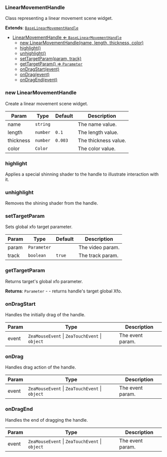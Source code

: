 <a name="LinearMovementHandle"></a>

### LinearMovementHandle 
Class representing a linear movement scene widget.


**Extends**: <code>[BaseLinearMovementHandle](api/Handles\BaseLinearMovementHandle.md)</code>  

* [LinearMovementHandle ⇐ <code>BaseLinearMovementHandle</code>](#LinearMovementHandle)
    * [new LinearMovementHandle(name, length, thickness, color)](#new-LinearMovementHandle)
    * [highlight()](#highlight)
    * [unhighlight()](#unhighlight)
    * [setTargetParam(param, track)](#setTargetParam)
    * [getTargetParam() ⇒ <code>Parameter</code>](#getTargetParam)
    * [onDragStart(event)](#onDragStart)
    * [onDrag(event)](#onDrag)
    * [onDragEnd(event)](#onDragEnd)

<a name="new_LinearMovementHandle_new"></a>

### new LinearMovementHandle
Create a linear movement scene widget.


| Param | Type | Default | Description |
| --- | --- | --- | --- |
| name | <code>string</code> |  | The name value. |
| length | <code>number</code> | <code>0.1</code> | The length value. |
| thickness | <code>number</code> | <code>0.003</code> | The thickness value. |
| color | <code>Color</code> |  | The color value. |

<a name="LinearMovementHandle+highlight"></a>

### highlight
Applies a special shinning shader to the handle to illustrate interaction with it.


<a name="LinearMovementHandle+unhighlight"></a>

### unhighlight
Removes the shining shader from the handle.


<a name="LinearMovementHandle+setTargetParam"></a>

### setTargetParam
Sets global xfo target parameter.



| Param | Type | Default | Description |
| --- | --- | --- | --- |
| param | <code>Parameter</code> |  | The video param. |
| track | <code>boolean</code> | <code>true</code> | The track param. |

<a name="LinearMovementHandle+getTargetParam"></a>

### getTargetParam
Returns target's global xfo parameter.


**Returns**: <code>Parameter</code> - - returns handle's target global Xfo.  
<a name="LinearMovementHandle+onDragStart"></a>

### onDragStart
Handles the initially drag of the handle.



| Param | Type | Description |
| --- | --- | --- |
| event | <code>ZeaMouseEvent</code> \| <code>ZeaTouchEvent</code> \| <code>object</code> | The event param. |

<a name="LinearMovementHandle+onDrag"></a>

### onDrag
Handles drag action of the handle.



| Param | Type | Description |
| --- | --- | --- |
| event | <code>ZeaMouseEvent</code> \| <code>ZeaTouchEvent</code> \| <code>object</code> | The event param. |

<a name="LinearMovementHandle+onDragEnd"></a>

### onDragEnd
Handles the end of dragging the handle.



| Param | Type | Description |
| --- | --- | --- |
| event | <code>ZeaMouseEvent</code> \| <code>ZeaTouchEvent</code> \| <code>object</code> | The event param. |

